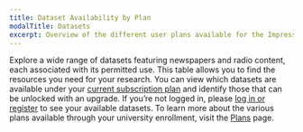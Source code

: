 ```yaml
---
title: Dataset Availability by Plan
modalTitle: Datasets
excerpt: Overview of the different user plans available for the Impresso Project
---
```


Explore a wide range of datasets featuring newspapers and radio content, each associated with its permitted use. This table allows you to find the resources you need for your research.
You can view which datasets are available under your [current subscription plan](/datalab/profile) and identify those that can be unlocked with an upgrade. If you’re not logged in, please [log in or register](/datalab/login) to see your available datasets. To learn more about the various plans available through your university enrollment, visit the [Plans](/datalab/plans) page.
